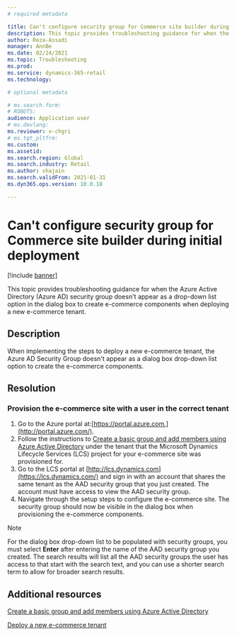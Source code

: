 ```yaml
---
# required metadata

title: Can't configure security group for Commerce site builder during initial deployment
description: This topic provides troubleshooting guidance for when the Azure Active Directory security group doesn't appear as a drop-down list option in the dialog box to create e-commerce components when deploying a new e-commerce tenant.
author: Reza-Assadi
manager: AnnBe
ms.date: 02/24/2021
ms.topic: Troubleshooting
ms.prod: 
ms.service: dynamics-365-retail
ms.technology: 

# optional metadata

# ms.search.form: 
# ROBOTS: 
audience: Application user
# ms.devlang: 
ms.reviewer: v-chgri
# ms.tgt_pltfrm: 
ms.custom: 
ms.assetid: 
ms.search.region: Global
ms.search.industry: Retail
ms.author: shajain
ms.search.validFrom: 2021-01-31
ms.dyn365.ops.version: 10.0.18

---
```


# Can't configure security group for Commerce site builder during initial deployment

[!include [banner](../../includes/banner.md)]

This topic provides troubleshooting guidance for when the Azure Active Directory (Azure AD) security group doesn't appear as a drop-down list option in the dialog box to create e-commerce components when deploying a new e-commerce tenant.

## Description

When implementing the steps to deploy a new e-commerce tenant, the Azure AD Security Group doesn't appear as a dialog box drop-down list option to create the e-commerce components.

## Resolution

### Provision the e-commerce site with a user in the correct tenant

1. Go to the Azure portal at:[https://portal.azure.com.](http://portal.azure.com/).
1. Follow the instructions to [Create a basic group and add members using Azure Active Directory](https://docs.microsoft.com/azure/active-directory/fundamentals/active-directory-groups-create-azure-portal) under the tenant that the Microsoft Dynamics Lifecycle Services (LCS) project for your e-commerce site was provisioned for.
1. Go to the LCS portal at [http://lcs.dynamics.com](https://lcs.dynamics.com/) and sign in with an account that shares the same tenant as the AAD security group that you just created. The account must have access to view the AAD security group.
1. Navigate through the setup steps to configure the e-commerce site. The security group should now be visible in the dialog box when provisioning the e-commerce components.

> [!NOTE]
> For the dialog box drop-down list to be populated with security groups, you must select **Enter** after entering the name of the AAD security group you created. The search results will list all the AAD security groups the user has access to that start with the search text, and you can use a shorter search term to allow for broader search results. 

## Additional resources

[Create a basic group and add members using Azure Active Directory](https://docs.microsoft.com/azure/active-directory/fundamentals/active-directory-groups-create-azure-portal)

[Deploy a new e-commerce tenant](../deploy-ecommerce-site.md)
